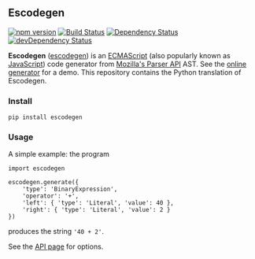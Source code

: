 ## Escodegen
[![npm version](https://badge.fury.io/js/escodegen.svg)](http://badge.fury.io/js/escodegen)
[![Build Status](https://secure.travis-ci.org/estools/escodegen.svg)](http://travis-ci.org/estools/escodegen)
[![Dependency Status](https://david-dm.org/estools/escodegen.svg)](https://david-dm.org/estools/escodegen)
[![devDependency Status](https://david-dm.org/estools/escodegen/dev-status.svg)](https://david-dm.org/estools/escodegen#info=devDependencies)

**Escodegen** ([escodegen](http://github.com/estools/escodegen)) is an
[ECMAScript](http://www.ecma-international.org/publications/standards/Ecma-262.htm)
(also popularly known as [JavaScript](http://en.wikipedia.org/wiki/JavaScript))
code generator from [Mozilla's Parser API](https://developer.mozilla.org/en/SpiderMonkey/Parser_API)
AST. See the [online generator](https://estools.github.io/escodegen/demo/index.html)
for a demo. This repository contains the Python translation of Escodegen.


### Install

    pip install escodegen

### Usage

A simple example: the program
    
    import escodegen
    
    escodegen.generate({
        'type': 'BinaryExpression',
        'operator': '+',
        'left': { 'type': 'Literal', 'value': 40 },
        'right': { 'type': 'Literal', 'value': 2 }
    })

produces the string `'40 + 2'`.


See the [API page](https://github.com/estools/escodegen/wiki/API) for
options.
